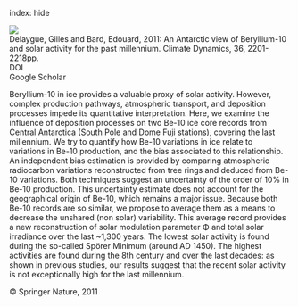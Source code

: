 index: hide

<div class="Citation">
    <div class="Citation-thumb CitationThumb-linked"  data-href="https://doi.org/10.1007/s00382-010-0795-1">
      <img src="https://static.claimspace.cloud/climate-study-static/refs/thumbs/5/Delaygue_and_Bard_2011-thumb.png" />
    </div>

  <div class="Citation-body">
    <div class="Citation-text">Delaygue, Gilles and Bard, Edouard, 2011: An Antarctic view of Beryllium-10 and solar activity for the past millennium. <span class="Article-journal">Climate Dynamics, </span><span class="Article-volume">36, </span>2201-2218pp.</div>
    <div class="Citation-links">
      <div class="CitationLink" data-href="https://doi.org/10.1007/s00382-010-0795-1">
        <div class="CitationLink-icon CitationLink-Doi"></div>
        <div class="CitationLink-text">DOI</div>
      </div>
      <div class="CitationLink" data-href="https://scholar.google.com/scholar?q=10.1007/s00382-010-0795-1">
        <div class="CitationLink-icon CitationLink-Scholar"></div>
        <div class="CitationLink-text">Google Scholar</div>
      </div>
    </div>
  </div>
</div>

Beryllium-10 in ice provides a valuable proxy of solar activity. However, complex production pathways, atmospheric transport, and deposition processes impede its quantitative interpretation. Here, we examine the influence of deposition processes on two Be-10 ice core records from Central Antarctica (South Pole and Dome Fuji stations), covering the last millennium. We try to quantify how Be-10 variations in ice relate to variations in Be-10 production, and the bias associated to this relationship. An independent bias estimation is provided by comparing atmospheric radiocarbon variations reconstructed from tree rings and deduced from Be-10 variations. Both techniques suggest an uncertainty of the order of 10% in Be-10 production. This uncertainty estimate does not account for the geographical origin of Be-10, which remains a major issue. Because both Be-10 records are so similar, we propose to average them as a means to decrease the unshared (non solar) variability. This average record provides a new reconstruction of solar modulation parameter Φ and total solar irradiance over the last ~1,300 years. The lowest solar activity is found during the so-called Spörer Minimum (around AD 1450). The highest activities are found during the 8th century and over the last decades: as shown in previous studies, our results suggest that the recent solar activity is not exceptionally high for the last millennium.

<div class="Citation-copy">
&copy; Springer Nature, 2011
</div>